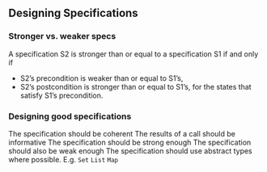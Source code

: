 ## Designing Specifications

### Stronger vs. weaker specs
A specification S2 is stronger than or equal to a specification S1 if and only if
- S2’s precondition is weaker than or equal to S1’s,
- S2’s postcondition is stronger than or equal to S1’s, for the states that satisfy S1’s precondition.

### Designing good specifications
The specification should be coherent
The results of a call should be informative
The specification should be strong enough
The specification should also be weak enough
The specification should use abstract types where possible. E.g. `Set` `List` `Map`